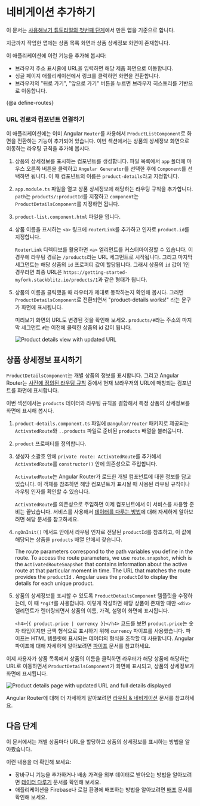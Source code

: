 <!--
# Adding navigation
-->
# 네비게이션 추가하기

<!--
This guide builds on the first step of the Getting Started tutorial, [Get started with a basic Angular app](start "Get started with a basic Angular app").

At this stage of development, the online store application has a basic product catalog.

In the following sections, you'll add the following features to the application:

* Type a URL in the address bar to navigate to a corresponding product page.
* Click links on the page to navigate within your single-page application.
* Click the browser's back and forward buttons to navigate the browser history intuitively.
-->
이 문서는 [사용해보기 튜토리얼의 첫번째 단계](start "Get started with a basic Angular app")에서 만든 앱을 기준으로 합니다.

지금까지 작업한 앱에는 상품 목록 화면과 상품 상세정보 화면이 존재합니다.

이 애플리케이션에 이런 기능을 추가해 봅시다:

* 브라우저 주소 표시줄에 URL을 입력하면 해당 제품 화면으로 이동합니다.
* 싱글 페이지 애플리케이션에서 링크를 클릭하면 화면을 전환합니다.
* 브라우저의 "뒤로 가기", "앞으로 가기" 버튼을 누르면 브라우저 히스토리를 기반으로 이동합니다.


{@a define-routes}

<!--
## Associate a URL path with a component
-->
### URL 경로와 컴포넌트 연결하기

<!--
The application already uses the Angular `Router` to navigate to the `ProductListComponent`.
This section shows you how to define a route to show individual product details.

1. Generate a new component for product details.
    In the file list, right-click the `app` folder, choose `Angular Generator` and `Component`.
    Name the component `product-details`.

1. In `app.module.ts`, add a route for product details, with a `path` of `products/:productId` and `ProductDetailsComponent` for the `component`.

    <code-example header="src/app/app.module.ts" path="getting-started/src/app/app.module.ts" region="product-details-route">
    </code-example>

1. Open `product-list.component.html`.

1. Modify the product name anchor to include a `routerLink` with the `product.id` as a parameter.

    <code-example header="src/app/product-list/product-list.component.html" path="getting-started/src/app/product-list/product-list.component.html" region="router-link">
    </code-example>

    The `RouterLink` directive helps you customize the anchor element.
    In this case, the route, or URL, contains one fixed segment, `/products`.
    The final segment is variable, inserting the `id` property of the current product.
    For example, the URL for a product with an `id` of 1 would be similar to `https://getting-started-myfork.stackblitz.io/products/1`.

 1. Verify that the router works as intended by clicking the product name.
    The application should display the `ProductDetailsComponent`, which currently says "product-details works!"

    Notice that the URL in the preview window changes.
    The final segment is `products/#`  where `#` is the number of the route you clicked.

    <div class="lightbox">
      <img src="generated/images/guide/start/product-details-works.png" alt="Product details view with updated URL">
    </div>
-->
이 애플리케이션에는 이미 Angular `Router`를 사용해서 `ProductListComponent`로 화면을 전환하는 기능이 추가되어 있습니다.
이번 섹션에서는 상품의 상세정보 화면으로 이동하는 라우팅 규칙을 추가해 봅시다.

1. 상품의 상세정보를 표시하는 컴포넌트를 생성합니다.
    파일 목록에서 `app` 폴더에 마우스 오른쪽 버튼을 클릭하고 `Angular Generator`를 선택한 후에 `Component`를 선택하면 됩니다.
    이 때 컴포넌트의 이름은 `product-details`라고 지정합니다.

1. `app.module.ts` 파일을 열고 상품 상세정보에 해당하는 라우팅 규칙을 추가합니다. `path`는 `products/:productId`를 지정하고 `component`는 `ProductDetailsComponent`를 지정하면 됩니다.

    <code-example header="src/app/app.module.ts" path="getting-started/src/app/app.module.ts" region="product-details-route">
    </code-example>

1. `product-list.component.html` 파일을 엽니다.

1. 상품 이름을 표시하는 `<a>` 링크에 `routerLink`를 추가하고 인자로 `product.id`를 지정합니다.

    <code-example header="src/app/product-list/product-list.component.html" path="getting-started/src/app/product-list/product-list.component.html" region="router-link">
    </code-example>

    `RouterLink` 디렉티브를 활용하면 `<a>` 엘리먼트를 커스터마이징할 수 있습니다.
    이 경우에 라우팅 경로는 `/products`라는 URL 세그먼트로 시작됩니다.
    그리고 마지막 세그먼트는 해당 상품의 `id` 프로퍼티 값이 할당됩니다.
    그래서 상품의 `id` 값이 1인 경우라면 최종 URL은 `https://getting-started-myfork.stackblitz.io/products/1`과 같은 형태가 됩니다.

 1. 상품의 이름을 클릭했을 때 라우터가 제대로 동작하는지 확인해 봅시다.
    그러면 `ProductDetailsComponent`로 전환되면서 "product-details works!" 라는 문구가 화면에 표시됩니다.

    미리보기 화면의 URL도 변경된 것을 확인해 보세요.
    `products/#`라는 주소의 마지막 세그먼트 `#`는 이전에 클릭한 상품의 id 값이 됩니다.

    <div class="lightbox">
      <img src="generated/images/guide/start/product-details-works.png" alt="Product details view with updated URL">
    </div>


<!--
## View product details
-->
## 상품 상세정보 표시하기

<!--
The `ProductDetailsComponent` handles the display of each product.
The Angular Router displays components based on the browser's URL and [your defined routes](#define-routes).

In this section, you'll use the Angular Router to combine the `products` data and route information to display the specific details for each product.

1. In `product-details.component.ts`, import `ActivatedRoute` from `@angular/router`, and the `products` array from `../products`.

    <code-example header="src/app/product-details/product-details.component.ts" path="getting-started/src/app/product-details/product-details.component.1.ts" region="imports">
    </code-example>

1. Define the `product` property.

    <code-example header="src/app/product-details/product-details.component.ts" path="getting-started/src/app/product-details/product-details.component.1.ts" region="product-prop">
    </code-example>

1. Inject `ActivatedRoute` into the `constructor()` by adding `private route: ActivatedRoute` as an argument within the constructor's parentheses.

    <code-example header="src/app/product-details/product-details.component.ts" path="getting-started/src/app/product-details/product-details.component.1.ts" region="props-methods">
    </code-example>

    `ActivatedRoute` is specific to each component that the Angular Router loads.
    `ActivatedRoute` contains information about the route and the route's parameters.

    By injecting `ActivatedRoute`, you are configuring the component to use a service.
    The [Managing Data](start/start-data "Try it: Managing Data") step covers services in more detail.

1. In the `ngOnInit()` method, extract the `productId` from the route parameters and find the corresponding product in the `products` array.

    <code-example path="getting-started/src/app/product-details/product-details.component.1.ts" header="src/app/product-details/product-details.component.ts" region="get-product">
    </code-example>

    The route parameters correspond to the path variables you define in the route.
    To access the route parameters, we use `route.snapshot`, which is the `ActivatedRouteSnapshot` that contains information about the active route at that particular moment in time.
    The URL that matches the route provides the `productId` .
    Angular uses the `productId` to display the details for each unique product.

1. Update the `ProductDetailsComponent` template to display product details with an `*ngIf`.
    If a product exists, the `<div>` renders with a name, price, and description.

    <code-example header="src/app/product-details/product-details.component.html" path="getting-started/src/app/product-details/product-details.component.html" region="details">
    </code-example>

    The line, `<h4>{{ product.price | currency }}</h4>`, uses the `currency` pipe to transform `product.price` from a number to a currency string.
    A pipe is a way you can transform data in your HTML template.
    For more information about Angular pipes, see [Pipes](guide/pipes "Pipes").

When users click on a name in the product list, the router navigates them to the distinct URL for the product, shows the `ProductDetailsComponent`, and displays the product details.

<div class="lightbox">
  <img src="generated/images/guide/start/product-details-routed.png" alt="Product details page with updated URL and full details displayed">
</div>

For more information about the Angular Router, see [Routing & Navigation](guide/router "Routing & Navigation guide").
-->
`ProductDetailsComponent`는 개별 상품의 정보를 표시합니다.
그리고 Angular Router는 [사전에 정의된 라우팅 규칙](#define-routes) 중에서 현재 브라우저의 URL에 매칭되는 컴포넌트를 화면에 표시합니다.

이번 섹션에서는 `products` 데이터와 라우팅 규칙을 결합해서 특정 상품의 상세정보를 화면에 표시해 봅시다.

1. `product-details.component.ts` 파일에 `@angular/router` 패키지로 제공되는 `ActivatedRoute`와 `..products` 파일로 준비된 `products` 배열을 불러옵니다.

    <code-example header="src/app/product-details/product-details.component.ts" path="getting-started/src/app/product-details/product-details.component.1.ts" region="imports">
    </code-example>

1. `product` 프로퍼티를 정의합니다.

    <code-example header="src/app/product-details/product-details.component.ts" path="getting-started/src/app/product-details/product-details.component.1.ts" region="product-prop">
    </code-example>

1. 생성자 소괄호 안에 `private route: ActivatedRoute`를 추가해서 `ActivatedRoute`를 `constructor()` 안에 의존성으로 주입합니다.

    <code-example header="src/app/product-details/product-details.component.ts" path="getting-started/src/app/product-details/product-details.component.1.ts" region="props-methods">
    </code-example>

    `ActivatedRoute`는 Angular Router가 로드한 개별 컴포넌트에 대한 정보를 담고 있습니다.
    이 객체를 참조하면 해당 컴포넌트가 표시될 때 사용된 라우팅 규칙이나 라우팅 인자를 확인할 수 있습니다.

    `ActivatedRoute`를 의존성으로 주입하면 이제 컴포넌트에서 이 서비스를 사용할 준비는 끝났습니다.
    서비스를 사용해서 [데이터를 다루는 방법](start/start-data "Try it: Managing Data")에 대해 자세하게 알아보려면 해당 문서를 참고하세요.

1. `ngOnInit()` 메서드 안에서 라우팅 인자로 전달된 `productId`를 참조하고, 이 값에 해당되는 상품을 `products` 배열 안에서 찾습니다.

    <code-example path="getting-started/src/app/product-details/product-details.component.1.ts" header="src/app/product-details/product-details.component.ts" region="get-product">
    </code-example>

    The route parameters correspond to the path variables you define in the route.
    To access the route parameters, we use `route.snapshot`, which is the `ActivatedRouteSnapshot` that contains information about the active route at that particular moment in time.
    The URL that matches the route provides the `productId` .
    Angular uses the `productId` to display the details for each unique product.

1. 상품의 상세정보를 표시할 수 있도록 `ProductDetailsComponent` 템플릿을 수정하는데, 이 때 `*ngIf`를 사용합니다.
    이렇게 작성하면 해당 상품이 존재할 때만 `<div>` 엘리먼트가 렌더링되면서 상품의 이름, 가격, 설명이 화면에 표시됩니다.

    <code-example header="src/app/product-details/product-details.component.html" path="getting-started/src/app/product-details/product-details.component.html" region="details">
    </code-example>

    `<h4>{{ product.price | currency }}</h4>` 코드를 보면 `product.price`는 숫자 타입이지만 금액 형식으로 표시하기 위해 `currency` 파이프를 사용했습니다.
    파이프는 HTML 템플릿에 표시되는 데이터의 형식을 조작할 때 사용합니다.
    Angular 파이프에 대해 자세하게 알아보려면 [파이프](guide/pipes "Pipes") 문서를 참고하세요.

이제 사용자가 상품 목록에서 상품의 이름을 클릭하면 라우터가 해당 상품에 해당하는 URL로 이동하면서 `ProductDetailsComponent`가 화면에 표시되고, 상품의 상세정보가 화면에 표시됩니다.

<div class="lightbox">
  <img src="generated/images/guide/start/product-details-routed.png" alt="Product details page with updated URL and full details displayed">
</div>

Angular Router에 대해 더 자세하게 알아보려면 [라우팅 & 네비게이션](guide/router "Routing & Navigation guide") 문서를 참고하세요.


<!--
## What's next
-->
## 다음 단계

<!--
You have configured your application so you can view product details, each with a distinct URL.

To continue exploring Angular:

* Continue to [Managing Data](start/start-data "Try it: Managing Data") to add a shopping cart feature, manage cart data, and retrieve external data for shipping prices.
* Skip ahead to [Deployment](start/start-deployment "Try it: Deployment") to deploy your application to Firebase or move to local development.
-->
이 문서에서는 개별 상품마다 URL을 할당하고 상품의 상세정보를 표시하는 방법을 알아봤습니다.

이런 내용을 더 확인해 보세요:

* 장바구니 기능을 추가하거나 배송 가격을 외부 데이터로 받아오는 방법을 알아보려면 [데이터 다루기](start/start-data "Try it: Managing Data") 문서를 확인해 보세요.
* 애플리케이션을 Firebase나 로컬 환경에 배포하는 방법을 알아보려면 [배포](start/start-deployment "Try it: Deployment") 문서를 확인해 보세요.
